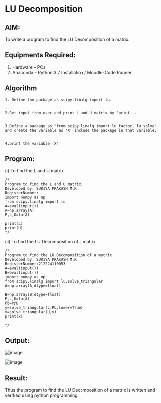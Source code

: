 # LU Decomposition 

## AIM:
To write a program to find the LU Decomposition of a matrix.

## Equipments Required:
1. Hardware – PCs
2. Anaconda – Python 3.7 Installation / Moodle-Code Runner

## Algorithm

```
1. Define the package as scipy.linalg import lu.


2.Get input from user and print L and U matrix by 'print' .


3.Define a package as "from scipy.linalg import lu_factor, lu_solve" and create the variable as 'X' include the package in that variable.


4.print the variable 'X'
```

## Program:
(i) To find the L and U matrix
```
/*
Program to find the L and U matrix.
Developed by: SURIYA PRAKASH M.K
RegisterNumber:
import numpy as np
from scipy.linalg import lu
A=eval(input())
A=np.array(A)
P,L,U=lu(A)

print(L)
print(U)
*/
```
(ii) To find the LU Decomposition of a matrix
```
/*
Program to find the LU Decomposition of a matrix.
Developed by: SURIYA PRAKASH M.K
RegisterNumber:212224110053
A=eval(input())
B=eval(input())
import numpy as np
from scipy.linalg import lu,solve_triangular
A=np.array(A,dtype=float)

B=np.array(B,dtype=float)
P,L,U=lu(A)
Pb=P@B
y=solve_triangular(L,Pb,lower=True)
x=solve_triangular(U,y)
print(x)

*/
```

## Output:
![image](https://github.com/user-attachments/assets/50fbfb26-3ed7-4242-bb60-e4af23c81db3)

![image](https://github.com/user-attachments/assets/a783b5bf-b577-4784-a68d-78095e44576c)


## Result:
Thus the program to find the LU Decomposition of a matrix is written and verified using python programming.

